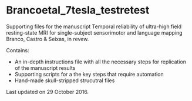 # Brancoetal_7tesla_testretest
Supporting files for the manuscript
Temporal reliability of ultra-high field resting-state MRI for single-subject sensorimotor and language mapping
Branco, Castro & Seixas, in revew. 

Contains:
- An in-depth instructions file with all the necessary steps for replication of the manuscript results
- Supporting scripts for a the key steps that require automation
- Hand-made skull-stripped strucutral files

Last updated on 29 October 2016. 
